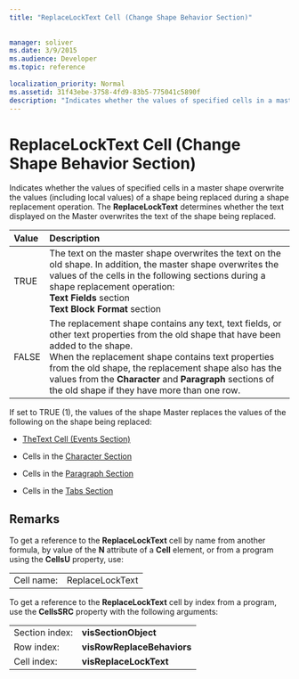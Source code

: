 ```yaml
---
title: "ReplaceLockText Cell (Change Shape Behavior Section)"
 
 
manager: soliver
ms.date: 3/9/2015
ms.audience: Developer
ms.topic: reference
 
localization_priority: Normal
ms.assetid: 31f43ebe-3758-4fd9-83b5-775041c5890f
description: "Indicates whether the values of specified cells in a master shape overwrite the values (including local values) of a shape being replaced during a shape replacement operation. The ReplaceLockText determines whether the text displayed on the Master overwrites the text of the shape being replaced."
---
```


# ReplaceLockText Cell (Change Shape Behavior Section)

Indicates whether the values of specified cells in a master shape overwrite the values (including local values) of a shape being replaced during a shape replacement operation. The **ReplaceLockText** determines whether the text displayed on the Master overwrites the text of the shape being replaced. 
  
|**Value**|**Description**|
|:-----|:-----|
|TRUE  <br/> | The text on the master shape overwrites the text on the old shape. In addition, the master shape overwrites the values of the cells in the following sections during a shape replacement operation:  <br/> **Text Fields** section  <br/> **Text Block Format** section  <br/> |
|FALSE  <br/> |The replacement shape contains any text, text fields, or other text properties from the old shape that have been added to the shape.  <br/> When the replacement shape contains text properties from the old shape, the replacement shape also has the values from the **Character** and **Paragraph** sections of the old shape if they have more than one row.  <br/> |
   
If set to TRUE (1), the values of the shape Master replaces the values of the following on the shape being replaced:
  
- [TheText Cell (Events Section)](thetext-cell-events-section.md)
    
- Cells in the [Character Section](character-section.md)
    
- Cells in the [Paragraph Section](paragraph-section.md)
    
- Cells in the [Tabs Section](tabs-section.md)
    
## Remarks

To get a reference to the **ReplaceLockText** cell by name from another formula, by value of the **N** attribute of a **Cell** element, or from a program using the **CellsU** property, use: 
  
|||
|:-----|:-----|
| Cell name:  <br/> | ReplaceLockText  <br/> |
   
To get a reference to the **ReplaceLockText** cell by index from a program, use the **CellsSRC** property with the following arguments: 
  
|||
|:-----|:-----|
| Section index:  <br/> |**visSectionObject** <br/> |
| Row index:  <br/> |**visRowReplaceBehaviors** <br/> |
| Cell index:  <br/> |**visReplaceLockText** <br/> |
   

